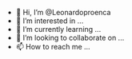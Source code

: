 - 👋 Hi, I’m @Leonardoproenca
- 👀 I’m interested in ...
- 🌱 I’m currently learning ...
- 💞️ I’m looking to collaborate on ...
- 📫 How to reach me ...

<!---
Leonardoproenca/Leonardoproenca is a ✨ special ✨ repository because its `README.md` (this file) appears on your GitHub profile.
You can click the Preview link to take a look at your changes.
--->
